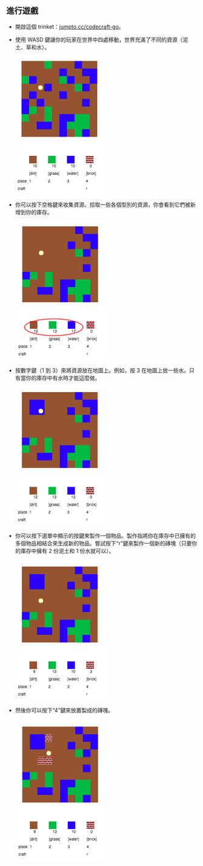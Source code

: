 ## 進行遊戲



+ 開啟這個 trinket：<a href="http://jumpto.cc/codecraft-go" target="_blank">jumpto.cc/codecraft-go</a>。 

+ 使用 WASD 鍵讓你的玩家在世界中四處移動，世界充滿了不同的資源（泥土、草和水）。

    ![screenshot](images/craft-move.png)

+ 你可以按下空格鍵來收集資源。拾取一些各個型別的資源，你會看到它們被新增到你的庫存。

    ![screenshot](images/craft-pickup.png)

+ 按數字鍵（1 到 3）來將資源放在地圖上。例如，按 3 在地圖上放一些水。只有當你的庫存中有水時才能這麼做。

    ![screenshot](images/craft-place-water.png)

+ 你可以按下選單中顯示的按鍵來製作一個物品。製作指將你在庫存中已擁有的多個物品相結合來生成新的物品。嘗試按下“r”鍵來製作一個新的磚塊（只要你的庫存中擁有 2 份泥土和 1 份水就可以）。

    ![screenshot](images/craft-craft-brick.png)

+ 然後你可以按下“4”鍵來放置製成的磚塊。

    ![screenshot](images/craft-place-brick.png)



